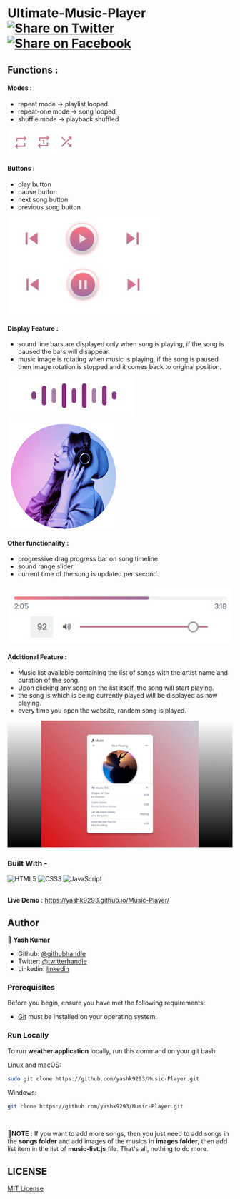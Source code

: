 # Ultimate-Music-Player [![Share on Twitter](https://img.shields.io/twitter/url/http/shields.io.svg?style=social)](https://twitter.com/intent/tweet?text=Turn%20Sublime%20Text%203%20into%20a%20JavaScript%20IDE%20&url=https://github.com/yashk9293/Music-Player&hashtags=javascript,ide,plugin,sublimetext3,editor) [![Share on Facebook](https://img.shields.io/badge/share-facebook-blue.svg?longCache=true&style=flat&colorB=%234267b2)](hhttp://www.facebook.com/sharer.php?u=https://github.com/yashk9293/Music-Player)

## Functions :
#### Modes :
- repeat mode -> playlist looped
- repeat-one mode -> song looped
- shuffle mode -> playback shuffled
<p>
    <a href="https://github.com/yashk9293/Music-Player/blob/main/readme_img/mode.jpg"><img src="./readme_img/mode.jpg" alt="mode_img"></a>
</p>

#### Buttons :
- play button
- pause button
- next song button
- previous song button
<p>
    <a href="https://github.com/yashk9293/Music-Player/blob/main/readme_img/prev_playpause_next.jpg"><img src="./readme_img/prev_playpause_next.jpg" alt="prev_playpause_next"></a>
</p>

#### Display Feature :
- sound line bars are displayed only when song is playing, if the song is paused the bars will disappear.
- music image is rotating when music is playing, if the song is paused then image rotation is stopped and it comes back to original position.
<div>
    <a href="https://github.com/yashk9293/Music-Player/blob/main/readme_img/sound bars.jpg"><img src="./readme_img/sound bars.jpg" alt="prev_play_next" title="sound bars"></a>
    <a href="https://github.com/yashk9293/Music-Player/blob/main/readme_img/image-rotation360.gif"><img src="./readme_img/image-rotation360.gif" alt="rotation360"></a>
</div>

#### Other functionality :
- progressive drag progress bar on song timeline.
- sound range slider
- current time of the song is updated per second.
<p>
    <a href="https://github.com/yashk9293/Music-Player/blob/main/readme_img/drag range slider.jpg"><img src="./readme_img/drag range slider.jpg" alt="slider_img"></a>
</p>

#### Additional Feature :
- Music list available containing the list of songs with the artist name and duration of the song.
- Upon clicking any song on the list itself, the song will start playing.
- the song is which is being currently played will be displayed as now playing.
- every time you open the website, random song is played.
<p>
    <a href="https://github.com/yashk9293/Music-Player/blob/main/readme_img/music-list.png"><img src="./readme_img/music-list.png" alt="music-list"></a>
</p>

### Built With - 
<div>
    <img alt="HTML5" src="https://img.shields.io/badge/-HTML5-E44D26?style=flat&logo=html5&logoColor=white"/>
    <img alt="CSS3" src="https://img.shields.io/badge/-CSS3-2965f1?style=flat&logo=css3&logoColor=white"/>
    <img alt="JavaScript" src="https://img.shields.io/badge/-JavaScript-F0DB4F?style=flat&logo=javascript&logoColor=white"/>
</div>
<br>

**Live Demo** : https://yashk9293.github.io/Music-Player/

## Author

👤 **Yash Kumar**

- Github: [@githubhandle](https://github.com/yashk9293)
- Twitter: [@twitterhandle](https://twitter.com/Yashk_9293)
- Linkedin: [linkedin](https://www.linkedin.com/in/yashk9293/)

### Prerequisites

Before you begin, ensure you have met the following requirements:

* [Git](https://git-scm.com/downloads "Download Git") must be installed on your operating system.

### Run Locally

To run **weather application** locally, run this command on your git bash:

Linux and macOS:

```bash
sudo git clone https://github.com/yashk9293/Music-Player.git
```

Windows:

```bash
git clone https://github.com/yashk9293/Music-Player.git
```
<br>

**📌NOTE** : If you want to add more songs, then you just need to add songs in the **songs folder** and add images of the musics in **images folder**, then add list item in the list of **music-list.js** file. That's all, nothing to do more.

## LICENSE

[MIT License](LICENSE)
